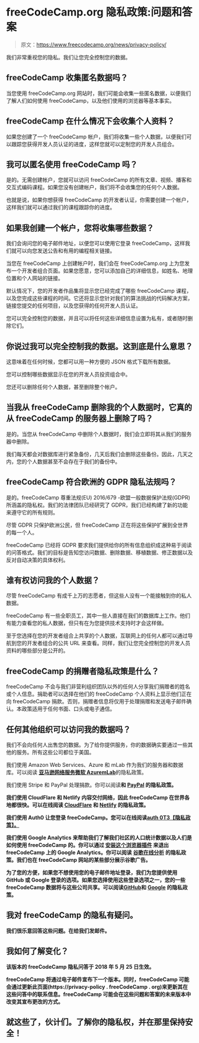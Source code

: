 # freeCodeCamp.org 隐私政策:问题和答案

> 原文：<https://www.freecodecamp.org/news/privacy-policy/>

我们非常重视您的隐私。我们让您完全控制您的数据。

## freeCodeCamp 收集匿名数据吗？

当您使用 freeCodeCamp.org 网站时，我们可能会收集一些匿名数据，以便我们了解人们如何使用 freeCodeCamp，以及他们使用的浏览器等基本事实。

## freeCodeCamp 在什么情况下会收集个人资料？

如果您创建了一个 freeCodeCamp 帐户，我们将收集一些个人数据，以便我们可以跟踪您获得开发人员认证的进度，这样您就可以定制您的开发人员组合。

## 我可以匿名使用 freeCodeCamp 吗？

是的。无需创建帐户，您就可以访问 freeCodeCamp 的所有文章、视频、播客和交互式编码课程。如果您没有创建帐户，我们将不会收集您的任何个人数据。

也就是说，如果你想获得 freeCodeCamp 的开发者认证，你需要创建一个帐户，这样我们就可以通过我们的课程跟踪你的进度。

## 如果我创建一个帐户，您将收集哪些数据？

我们会询问您的电子邮件地址，以便您可以使用它登录 freeCodeCamp，这样我们就可以向您发送公告和有用的编程相关链接。

当您在 freeCodeCamp 上创建帐户时，我们会在 freeCodeCamp.org 上为您发布一个开发者组合页面。如果您愿意，您可以添加自己的详细信息，如姓名、地理位置和个人网站的链接。

默认情况下，您的开发者作品集将显示您已经完成了哪些 freeCodeCamp 课程，以及您完成这些课程的时间。它还将显示您针对我们的算法挑战的代码解决方案，链接您提交的任何项目，以及您获得的任何开发人员认证。

您可以完全控制您的数据，并且可以将任何这些详细信息设置为私有，或者随时删除它们。

## 你说过我可以完全控制我的数据。这到底是什么意思？

这意味着在任何时候，您都可以用一种方便的 JSON 格式下载所有数据。

您可以控制哪些数据显示在您的开发人员投资组合中。

您还可以删除任何个人数据，甚至删除整个帐户。

## 当我从 freeCodeCamp 删除我的个人数据时，它真的从 freeCodeCamp 的服务器上删除了吗？

是的。当您从 freeCodeCamp 中删除个人数据时，我们会立即将其从我们的服务器中删除。

我们每天都会对数据库进行紧急备份，几天后我们会删除这些备份。因此，几天之内，您的个人数据甚至不会存在于我们的备份中。

## freeCodeCamp 符合欧洲的 GDPR 隐私法规吗？

是的。freeCodeCamp 尊重法规(EU) 2016/679 -欧盟一般数据保护法规(GDPR)所涵盖的隐私权。我们的法律团队已经研究了 GDPR，我们已经构建了新的功能来遵守它的所有规则。

尽管 GDPR 只保护欧洲公民，但 freeCodeCamp 正在将这些保护扩展到全世界的每一个人。

freeCodeCamp 已经将 GDPR 要求我们提供给你的所有信息组织成这种易于阅读的问答格式。我们的目标是告知您访问数据、删除数据、移植数据、修正数据以及反对自动决策的具体权利。

## 谁有权访问我的个人数据？

尽管 freeCodeCamp 有成千上万的志愿者，但这些人没有一个能接触到你的私人数据。

freeCodeCamp 有一些全职员工，其中一些人直接在我们的数据库上工作。他们有能力查看您的私人数据，但只有在为您提供技术支持时才会这样做。

至于您选择在您的开发者组合上共享的个人数据，互联网上的任何人都可以通过导航到您的开发者组合的公共 URL 来查看。同样，我们让您完全控制您的开发人员资料的哪些部分是公开的。

## freeCodeCamp 的捐赠者隐私政策是什么？

freeCodeCamp 不会与我们非营利组织团队以外的任何人分享我们捐赠者的姓名或个人信息。捐助者可以选择在他们的 freeCodeCamp 个人资料上显示他们正在向 freeCodeCamp 捐款。否则，捐赠者信息将仅用于处理捐赠和发送电子邮件确认。本政策适用于任何书面、口头或电子通信。

## 任何其他组织可以访问我的数据吗？

我们不会向任何人出售您的数据。为了给你提供服务，你的数据确实要通过一些其他的服务。所有这些公司都位于美国。

我们使用 Amazon Web Services、Azure 和 mLab 作为我们的服务器和数据库。可以阅读 [**亚马逊网络服务**](https://aws.amazon.com/privacy/)[**微软 Azure**](https://privacy.microsoft.com/en-us/privacystatement)[**mLab**](https://mlab.com/company/legal/privacy/)的隐私政策。

我们使用 Stripe 和 PayPal 处理捐款。你可以阅读[](https://stripe.com/us/privacy)**和 [**PayPal**](https://www.paypal.com/us/webapps/mpp/ua/privacy-full) 的隐私政策。**

**我们使用 CloudFlare 和 Netlify 内容交付网络，因此 freeCodeCamp 在世界各地都很快。可以在线阅读 [**CloudFlare**](https://www.cloudflare.com/privacypolicy/) 和 [**Netlify**](https://www.netlify.com/privacy/) 的隐私政策。**

**我们使用 Auth0 让您登录 freeCodeCamp。您可以在线阅读[**auth 0**T3【隐私政策】。](https://auth0.com/privacy)**

**我们使用 Google Analytics 来帮助我们了解我们社区的人口统计数据以及人们是如何使用 freeCodeCamp 的。你可以通过 [**安装这个浏览器插件**](https://tools.google.com/dlpage/gaoptout) 来退出 freeCodeCamp 上的 Google Analytics。你可以阅读 [**谷歌在线分析**](https://www.google.com/analytics/terms/) 的隐私政策。我们也在 freeCodeCamp 网站的某些部分展示谷歌广告。**

**为了您的方便，如果您不想使用您的电子邮件地址登录，我们为您提供使用 GitHub 或 Google 登录的选项。如果您选择使用这些登录选项之一，您的一些 freeCodeCamp 数据将与这些公司共享。可以阅读[**GitHub**](https://help.github.com/articles/github-privacy-statement/)和 [**Google**](https://policies.google.com/privacy) 的隐私政策。**

## **我对 freeCodeCamp 的隐私有疑问。**

**我们很乐意回答这些问题。在[](mailto:privacy@freecodecamp.org)**给我们发邮件。****

## ****我如何了解变化？****

****该版本的 freeCodeCamp 隐私问答于 2018 年 5 月 25 日生效。****

****freeCodeCamp 将通过电子邮件宣布下一个版本。同时，freeCodeCamp 可能会通过更新此页面(https://privacy-policy . freeCodeCamp . org)来更新其在这些问答中的联系信息。freeCodeCamp 可能会在这些问题和答案的未来版本中改变其宣布更改的方式。****

## ****就这些了，伙计们。了解你的隐私权，并在那里保持安全！****